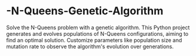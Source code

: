 # -N-Queens-Genetic-Algorithm
Solve the N-Queens problem with a genetic algorithm. This Python project generates and evolves populations of N-Queens configurations, aiming to find an optimal solution. Customize parameters like population size and mutation rate to observe the algorithm's evolution over generations.
